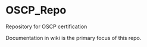 # OSCP_Repo
Repository for OSCP certification

Documentation in wiki is the primary focus of this repo.

